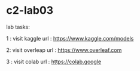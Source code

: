 # c2-lab03
lab tasks:

1 : visit kaggle 
url : https://www.kaggle.com/models

2: visit overleap
url : https://www.overleaf.com

3 : visit colab
url : https://colab.google
